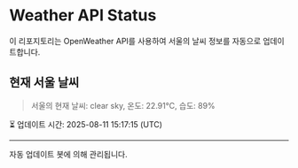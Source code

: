 
# Weather API Status

이 리포지토리는 OpenWeather API를 사용하여 서울의 날씨 정보를 자동으로 업데이트합니다.

## 현재 서울 날씨
> 서울의 현재 날씨: clear sky, 온도: 22.91°C, 습도: 89%

⏳ 업데이트 시간: 2025-08-11 15:17:15 (UTC)

---
자동 업데이트 봇에 의해 관리됩니다.
